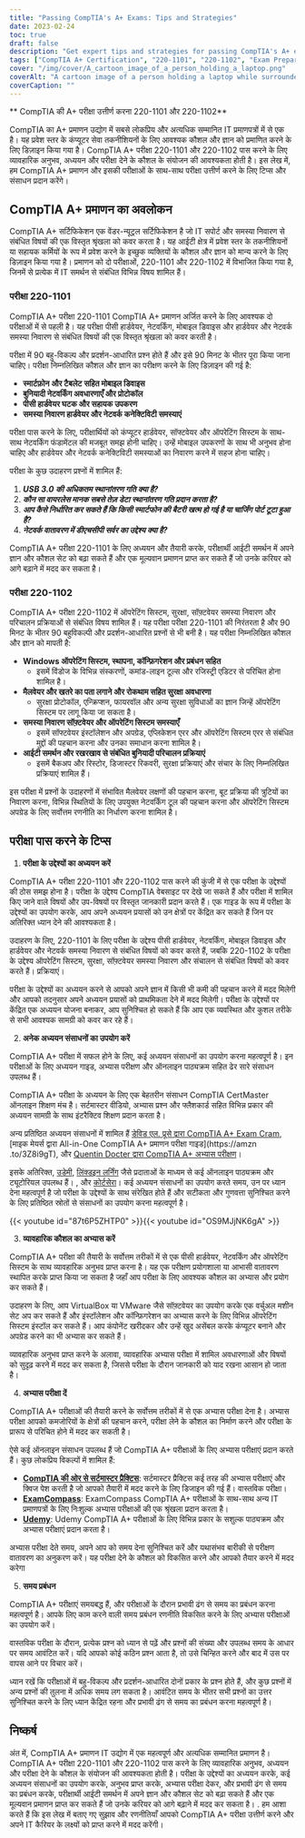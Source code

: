 ```yaml
---
title: "Passing CompTIA's A+ Exams: Tips and Strategies"
date: 2023-02-24
toc: true
draft: false
description: "Get expert tips and strategies for passing CompTIA's A+ exams, including essential acronyms, equipment knowledge, and common troubleshooting procedures."
tags: ["CompTIA A+ Certification", "220-1101", "220-1102", "Exam Preparation", "IT Certification", "IT Career", "Information Technology", "Test-Taking Strategies", "Study Tips", "Technical Skills", "Troubleshooting Techniques", "Hardware Components", "Software Installation", "Networking Concepts", "Security Principles", "Data Recovery", "Online Learning"]
cover: "/img/cover/A_cartoon_image_of_a_person_holding_a_laptop.png"
coverAlt: "A cartoon image of a person holding a laptop while surrounded by various computer hardware components and networking cables, with a thought bubble displaying a series of CompTIA A+ acronyms and troubleshooting procedures."
coverCaption: ""
---
```

 ** CompTIA की A+ परीक्षा उत्तीर्ण करना 220-1101 और 220-1102**  CompTIA का A+ प्रमाणन उद्योग में सबसे लोकप्रिय और अत्यधिक सम्मानित IT प्रमाणपत्रों में से एक है। यह प्रवेश स्तर के कंप्यूटर सेवा तकनीशियनों के लिए आवश्यक कौशल और ज्ञान को प्रमाणित करने के लिए डिज़ाइन किया गया है। CompTIA A+ परीक्षा 220-1101 और 220-1102 पास करने के लिए व्यावहारिक अनुभव, अध्ययन और परीक्षा देने के कौशल के संयोजन की आवश्यकता होती है। इस लेख में, हम CompTIA A+ प्रमाणन और इसकी परीक्षाओं के साथ-साथ परीक्षा उत्तीर्ण करने के लिए टिप्स और संसाधन प्रदान करेंगे।  ## CompTIA A+ प्रमाणन का अवलोकन  CompTIA A+ सर्टिफिकेशन एक वेंडर-न्यूट्रल सर्टिफिकेशन है जो IT सपोर्ट और समस्या निवारण से संबंधित विषयों की एक विस्तृत श्रृंखला को कवर करता है। यह आईटी क्षेत्र में प्रवेश स्तर के तकनीशियनों या सहायक कर्मियों के रूप में प्रवेश करने के इच्छुक व्यक्तियों के कौशल और ज्ञान को मान्य करने के लिए डिज़ाइन किया गया है। प्रमाणन को दो परीक्षाओं, 220-1101 और 220-1102 में विभाजित किया गया है, जिनमें से प्रत्येक में IT समर्थन से संबंधित विभिन्न विषय शामिल हैं।  ### परीक्षा 220-1101  CompTIA A+ परीक्षा 220-1101 CompTIA A+ प्रमाणन अर्जित करने के लिए आवश्यक दो परीक्षाओं में से पहली है। यह परीक्षा पीसी हार्डवेयर, नेटवर्किंग, मोबाइल डिवाइस और हार्डवेयर और नेटवर्क समस्या निवारण से संबंधित विषयों की एक विस्तृत श्रृंखला को कवर करती है।  परीक्षा में 90 बहु-विकल्प और प्रदर्शन-आधारित प्रश्न होते हैं और इसे 90 मिनट के भीतर पूरा किया जाना चाहिए। परीक्षा निम्नलिखित कौशल और ज्ञान का परीक्षण करने के लिए डिज़ाइन की गई है:  - **स्मार्टफ़ोन और टैबलेट सहित मोबाइल डिवाइस** - **बुनियादी नेटवर्किंग अवधारणाएँ और प्रोटोकॉल** - **पीसी हार्डवेयर घटक और सहायक उपकरण** - **समस्या निवारण हार्डवेयर और नेटवर्क कनेक्टिविटी समस्याएं**  परीक्षा पास करने के लिए, परीक्षार्थियों को कंप्यूटर हार्डवेयर, सॉफ्टवेयर और ऑपरेटिंग सिस्टम के साथ-साथ नेटवर्किंग फंडामेंटल की मजबूत समझ होनी चाहिए। उन्हें मोबाइल उपकरणों के साथ भी अनुभव होना चाहिए और हार्डवेयर और नेटवर्क कनेक्टिविटी समस्याओं का निवारण करने में सहज होना चाहिए।  परीक्षा के कुछ उदाहरण प्रश्नों में शामिल हैं:  1. ***USB 3.0 की अधिकतम स्थानांतरण गति क्या है?*** 2. ***कौन सा वायरलेस मानक सबसे तेज़ डेटा स्थानांतरण गति प्रदान करता है?*** 3. ***आप कैसे निर्धारित कर सकते हैं कि किसी स्मार्टफोन की बैटरी खत्म हो गई है या चार्जिंग पोर्ट टूटा हुआ है?*** 4. ***नेटवर्क वातावरण में डीएचसीपी सर्वर का उद्देश्य क्या है?***  CompTIA A+ परीक्षा 220-1101 के लिए अध्ययन और तैयारी करके, परीक्षार्थी आईटी समर्थन में अपने ज्ञान और कौशल सेट को बढ़ा सकते हैं और एक मूल्यवान प्रमाणन प्राप्त कर सकते हैं जो उनके करियर को आगे बढ़ाने में मदद कर सकता है।   ### परीक्षा 220-1102  CompTIA A+ परीक्षा 220-1102 में ऑपरेटिंग सिस्टम, सुरक्षा, सॉफ़्टवेयर समस्या निवारण और परिचालन प्रक्रियाओं से संबंधित विषय शामिल हैं। यह परीक्षा परीक्षा 220-1101 की निरंतरता है और 90 मिनट के भीतर 90 बहुविकल्पी और प्रदर्शन-आधारित प्रश्नों से भी बनी है। यह परीक्षा निम्नलिखित कौशल और ज्ञान को मापती है:  - **Windows ऑपरेटिंग सिस्टम, स्थापना, कॉन्फ़िगरेशन और प्रबंधन सहित**   - इसमें विंडोज के विभिन्न संस्करणों, कमांड-लाइन टूल्स और रजिस्ट्री एडिटर से परिचित होना शामिल है। - **मैलवेयर और खतरे का पता लगाने और रोकथाम सहित सुरक्षा अवधारणा**   - सुरक्षा प्रोटोकॉल, एन्क्रिप्शन, फायरवॉल और अन्य सुरक्षा सुविधाओं का ज्ञान जिन्हें ऑपरेटिंग सिस्टम पर लागू किया जा सकता है। - **समस्या निवारण सॉफ़्टवेयर और ऑपरेटिंग सिस्टम समस्याएँ**   - इसमें सॉफ्टवेयर इंस्टॉलेशन और अपग्रेड, एप्लिकेशन एरर और ऑपरेटिंग सिस्टम एरर से संबंधित मुद्दों की पहचान करना और उनका समाधान करना शामिल है। - **आईटी समर्थन और रखरखाव से संबंधित बुनियादी परिचालन प्रक्रियाएं**   - इसमें बैकअप और रिस्टोर, डिजास्टर रिकवरी, सुरक्षा प्रक्रियाएं और संचार के लिए निम्नलिखित प्रक्रियाएं शामिल हैं।  इस परीक्षा में प्रश्नों के उदाहरणों में संभावित मैलवेयर लक्षणों की पहचान करना, बूट प्रक्रिया की त्रुटियों का निवारण करना, विभिन्न स्थितियों के लिए उपयुक्त नेटवर्किंग टूल की पहचान करना और ऑपरेटिंग सिस्टम अपग्रेड के लिए सर्वोत्तम रणनीति का निर्धारण करना शामिल है।  ## परीक्षा पास करने के टिप्स  1. **परीक्षा के उद्देश्यों का अध्ययन करें**  CompTIA A+ परीक्षा 220-1101 और 220-1102 पास करने की कुंजी में से एक परीक्षा के उद्देश्यों की ठोस समझ होना है। परीक्षा के उद्देश्य CompTIA वेबसाइट पर देखे जा सकते हैं और परीक्षा में शामिल किए जाने वाले विषयों और उप-विषयों पर विस्तृत जानकारी प्रदान करते हैं। एक गाइड के रूप में परीक्षा के उद्देश्यों का उपयोग करके, आप अपने अध्ययन प्रयासों को उन क्षेत्रों पर केंद्रित कर सकते हैं जिन पर अतिरिक्त ध्यान देने की आवश्यकता है।  उदाहरण के लिए, 220-1101 के लिए परीक्षा के उद्देश्य पीसी हार्डवेयर, नेटवर्किंग, मोबाइल डिवाइस और हार्डवेयर और नेटवर्क समस्या निवारण से संबंधित विषयों को कवर करते हैं, जबकि 220-1102 के परीक्षा के उद्देश्य ऑपरेटिंग सिस्टम, सुरक्षा, सॉफ़्टवेयर समस्या निवारण और संचालन से संबंधित विषयों को कवर करते हैं। प्रक्रियाएं।  परीक्षा के उद्देश्यों का अध्ययन करने से आपको अपने ज्ञान में किसी भी कमी की पहचान करने में मदद मिलेगी और आपको तदनुसार अपने अध्ययन प्रयासों को प्राथमिकता देने में मदद मिलेगी। परीक्षा के उद्देश्यों पर केंद्रित एक अध्ययन योजना बनाकर, आप सुनिश्चित हो सकते हैं कि आप एक व्यवस्थित और कुशल तरीके से सभी आवश्यक सामग्री को कवर कर रहे हैं।  2. **अनेक अध्ययन संसाधनों का उपयोग करें**  CompTIA A+ परीक्षा में सफल होने के लिए, कई अध्ययन संसाधनों का उपयोग करना महत्वपूर्ण है। इन परीक्षाओं के लिए अध्ययन गाइड, अभ्यास परीक्षण और ऑनलाइन पाठ्यक्रम सहित ढेर सारे संसाधन उपलब्ध हैं।  CompTIA A+ परीक्षा के अध्ययन के लिए एक बेहतरीन संसाधन CompTIA CertMaster ऑनलाइन शिक्षण मंच है। सर्टमास्टर वीडियो, अभ्यास प्रश्न और फ्लैशकार्ड सहित विभिन्न प्रकार की अध्ययन सामग्री के साथ इंटरैक्टिव शिक्षण प्रदान करता है।  अन्य प्रतिष्ठित अध्ययन संसाधनों में शामिल हैं [डेविड एल. प्रूसे द्वारा CompTIA A+ Exam Cram](https://amzn.to/3IFzAQG), [माइक मेयर्स द्वारा All-in-One CompTIA A+ प्रमाणन परीक्षा गाइड](https://amzn .to/3Z8i9gT), और [Quentin Docter द्वारा CompTIA A+ अभ्यास परीक्षण](https://amzn.to/3IDuQuN)।  इसके अतिरिक्त, [उडेमी](https://www.udemy.com/), [लिंक्डइन लर्निंग](https://www.linkedin.com/learning-login/) जैसे प्रदाताओं के माध्यम से कई ऑनलाइन पाठ्यक्रम और ट्यूटोरियल उपलब्ध हैं। , और [कोर्टसेरा](https://www.coursera.org/)। कई अध्ययन संसाधनों का उपयोग करते समय, उन पर ध्यान देना महत्वपूर्ण है जो परीक्षा के उद्देश्यों के साथ संरेखित होते हैं और सटीकता और गुणवत्ता सुनिश्चित करने के लिए प्रतिष्ठित स्रोतों से संसाधनों का उपयोग करना महत्वपूर्ण है।  {{< youtube id="87t6P5ZHTP0" >}}{{< youtube id="OS9MJjNK6gA" >}}  3. **व्यावहारिक कौशल का अभ्यास करें**  CompTIA A+ परीक्षा की तैयारी के सर्वोत्तम तरीकों में से एक पीसी हार्डवेयर, नेटवर्किंग और ऑपरेटिंग सिस्टम के साथ व्यावहारिक अनुभव प्राप्त करना है। यह एक परीक्षण प्रयोगशाला या आभासी वातावरण स्थापित करके प्राप्त किया जा सकता है जहाँ आप परीक्षा के लिए आवश्यक कौशल का अभ्यास और प्रयोग कर सकते हैं।  उदाहरण के लिए, आप VirtualBox या VMware जैसे सॉफ़्टवेयर का उपयोग करके एक वर्चुअल मशीन सेट अप कर सकते हैं और इंस्टॉलेशन और कॉन्फ़िगरेशन का अभ्यास करने के लिए विभिन्न ऑपरेटिंग सिस्टम इंस्टॉल कर सकते हैं। आप कंपोनेंट खरीदकर और उन्हें खुद असेंबल करके कंप्यूटर बनाने और अपग्रेड करने का भी अभ्यास कर सकते हैं।  व्यावहारिक अनुभव प्राप्त करने के अलावा, व्यावहारिक अभ्यास परीक्षा में शामिल अवधारणाओं और विषयों को सुदृढ़ करने में मदद कर सकता है, जिससे परीक्षा के दौरान जानकारी को याद रखना आसान हो जाता है।  4. **अभ्यास परीक्षा दें**  CompTIA A+ परीक्षाओं की तैयारी करने के सर्वोत्तम तरीकों में से एक अभ्यास परीक्षा देना है। अभ्यास परीक्षा आपको कमजोरियों के क्षेत्रों की पहचान करने, परीक्षा लेने के कौशल का निर्माण करने और परीक्षा के प्रारूप से परिचित होने में मदद कर सकती है।  ऐसे कई ऑनलाइन संसाधन उपलब्ध हैं जो CompTIA A+ परीक्षाओं के लिए अभ्यास परीक्षाएं प्रदान करते हैं। कुछ लोकप्रिय विकल्पों में शामिल हैं:  - [**CompTIA की ओर से सर्टमास्टर प्रैक्टिस**](https://www.comptia.org/training/certmaster-practice/a): सर्टमास्टर प्रैक्टिस कई तरह की अभ्यास परीक्षाएं और क्विज पेश करती है जो आपको तैयारी में मदद करने के लिए डिजाइन की गई हैं। वास्तविक परीक्षा। - [**ExamCompass**](https://www.examcompass.com/): ExamCompass CompTIA A+ परीक्षाओं के साथ-साथ अन्य IT प्रमाणपत्रों के लिए निःशुल्क अभ्यास परीक्षाओं की एक श्रृंखला प्रदान करता है। - [**Udemy**](https://www.udemy.com/): Udemy CompTIA A+ परीक्षाओं के लिए विभिन्न प्रकार के सशुल्क पाठ्यक्रम और अभ्यास परीक्षाएं प्रदान करता है।  अभ्यास परीक्षा देते समय, अपने आप को समय देना सुनिश्चित करें और यथासंभव बारीकी से परीक्षण वातावरण का अनुकरण करें। यह परीक्षा देने के कौशल को विकसित करने और आपको तैयार करने में मदद करेगा  5. **समय प्रबंधन**  CompTIA A+ परीक्षाएं समयबद्ध हैं, और परीक्षाओं के दौरान प्रभावी ढंग से समय का प्रबंधन करना महत्वपूर्ण है। आपके लिए काम करने वाली समय प्रबंधन रणनीति विकसित करने के लिए अभ्यास परीक्षाओं का उपयोग करें।  वास्तविक परीक्षा के दौरान, प्रत्येक प्रश्न को ध्यान से पढ़ें और प्रश्नों की संख्या और उपलब्ध समय के आधार पर समय आवंटित करें। यदि आपको कोई कठिन प्रश्न आता है, तो उसे चिन्हित करने और बाद में उस पर वापस आने पर विचार करें।  ध्यान रखें कि परीक्षाओं में बहु-विकल्प और प्रदर्शन-आधारित दोनों प्रकार के प्रश्न होते हैं, और कुछ प्रश्नों में अन्य प्रश्नों की तुलना में अधिक समय लग सकता है। आवंटित समय के भीतर सभी प्रश्नों का उत्तर सुनिश्चित करने के लिए ध्यान केंद्रित रहना और प्रभावी ढंग से समय का प्रबंधन करना महत्वपूर्ण है।  ## निष्कर्ष अंत में, CompTIA A+ प्रमाणन IT उद्योग में एक महत्वपूर्ण और अत्यधिक सम्मानित प्रमाणन है। CompTIA A+ परीक्षा 220-1101 और 220-1102 पास करने के लिए व्यावहारिक अनुभव, अध्ययन और परीक्षा देने के कौशल के संयोजन की आवश्यकता होती है। परीक्षा के उद्देश्यों का अध्ययन करके, कई अध्ययन संसाधनों का उपयोग करके, अनुभव प्राप्त करके, अभ्यास परीक्षा देकर, और प्रभावी ढंग से समय का प्रबंधन करके, परीक्षार्थी आईटी समर्थन में अपने ज्ञान और कौशल सेट को बढ़ा सकते हैं और एक मूल्यवान प्रमाणन प्राप्त कर सकते हैं जो उनके करियर को आगे बढ़ाने में मदद कर सकता है। . हम आशा करते हैं कि इस लेख में बताए गए सुझाव और रणनीतियाँ आपको CompTIA A+ परीक्षा उत्तीर्ण करने और अपने IT कैरियर के लक्ष्यों को प्राप्त करने में मदद करेंगी।